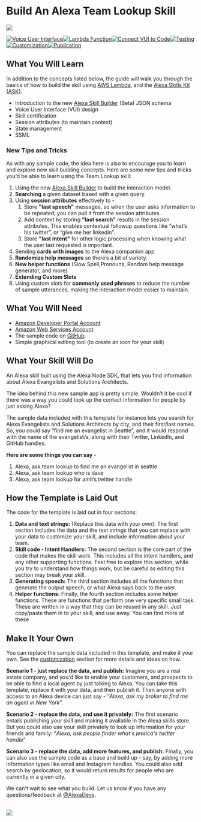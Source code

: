 # Build An Alexa Team Lookup Skill
<img src="https://m.media-amazon.com/images/G/01/mobile-apps/dex/alexa/alexa-skills-kit/tutorials/team-lookup/header._TTH_.png" />

[![Voice User Interface](https://m.media-amazon.com/images/G/01/mobile-apps/dex/alexa/alexa-skills-kit/tutorials/navigation/1-off._TTH_.png)](https://github.com/alexa/skill-sample-nodejs-team-lookup/blob/master/step-by-step/1-voice-user-interface.md)[![Lambda Function](https://m.media-amazon.com/images/G/01/mobile-apps/dex/alexa/alexa-skills-kit/tutorials/navigation/2-off._TTH_.png)](https://github.com/alexa/skill-sample-nodejs-team-lookup/blob/master/step-by-step/2-lambda-function.md)[![Connect VUI to Code](https://m.media-amazon.com/images/G/01/mobile-apps/dex/alexa/alexa-skills-kit/tutorials/navigation/3-off._TTH_.png)](https://github.com/alexa/skill-sample-nodejs-team-lookup/blob/master/step-by-step/3-connect-vui-to-code.md)[![Testing](https://m.media-amazon.com/images/G/01/mobile-apps/dex/alexa/alexa-skills-kit/tutorials/navigation/4-off._TTH_.png)](https://github.com/alexa/skill-sample-nodejs-team-lookup/blob/master/step-by-step/4-testing.md)[![Customization](https://m.media-amazon.com/images/G/01/mobile-apps/dex/alexa/alexa-skills-kit/tutorials/navigation/5-off._TTH_.png)](https://github.com/alexa/skill-sample-nodejs-team-lookup/blob/master/step-by-step/5-customization.md)[![Publication](https://m.media-amazon.com/images/G/01/mobile-apps/dex/alexa/alexa-skills-kit/tutorials/navigation/6-off._TTH_.png)](https://github.com/alexa/skill-sample-nodejs-team-lookup/blob/master/step-by-step/6-publication.md)

<!--<a href="https://github.com/alexa/skill-sample-nodejs-team-lookup/blob/master/step-by-step/1-voice-user-interface.md"><img src="https://m.media-amazon.com/images/G/01/mobile-apps/dex/alexa/alexa-skills-kit/tutorials/navigation/1-off._TTH_.png" /></a><a href="https://github.com/alexa/skill-sample-nodejs-team-lookup/blob/master/step-by-step/2-lambda-function.md"><img src="https://m.media-amazon.com/images/G/01/mobile-apps/dex/alexa/alexa-skills-kit/tutorials/navigation/2-off._TTH_.png" /></a><a href="https://github.com/alexa/skill-sample-nodejs-team-lookup/blob/master/step-by-step/3-connect-vui-to-code.md"><img src="https://m.media-amazon.com/images/G/01/mobile-apps/dex/alexa/alexa-skills-kit/tutorials/navigation/3-off._TTH_.png" /></a><a href="https://github.com/alexa/skill-sample-nodejs-team-lookup/blob/master/step-by-step/4-testing.md"><img src="https://m.media-amazon.com/images/G/01/mobile-apps/dex/alexa/alexa-skills-kit/tutorials/navigation/4-off._TTH_.png" /></a><a href="https://github.com/alexa/skill-sample-nodejs-team-lookup/blob/master/step-by-step/5-customization.md"><img src="https://m.media-amazon.com/images/G/01/mobile-apps/dex/alexa/alexa-skills-kit/tutorials/navigation/5-off._TTH_.png" /></a><a href="https://github.com/alexa/skill-sample-nodejs-team-lookup/blob/master/step-by-step/6-publication.md"><img src="https://m.media-amazon.com/images/G/01/mobile-apps/dex/alexa/alexa-skills-kit/tutorials/navigation/6-off._TTH_.png" /></a>-->

## What You Will Learn

In addition to the concepts listed below, the guide will walk you through the basics of how to build the skill using [AWS Lambda](http://aws.amazon.com/lambda), and the [Alexa Skills Kit (ASK)](https://developer.amazon.com/alexa-skills-kit).

*  Introduction to the new [Alexa Skill Builder](https://developer.amazon.com/public/solutions/alexa/alexa-skills-kit/docs/ask-define-the-vui-with-gui) (Beta) JSON schema
* Voice User Interface (VUI) design
*  Skill certification
*  Session attributes (to maintain context)
*  State management
*  SSML

### New Tips and Tricks
As with any sample code, the idea here is also to encourage you to learn and explore new skill building concepts. Here are some new tips and tricks you’d be able to learn using the Team Lookup skill:


1. Using the new [Alexa Skill Builder](https://developer.amazon.com/public/solutions/alexa/alexa-skills-kit/docs/ask-define-the-vui-with-gui) to build the interaction model.
2. **Searching** a given dataset based with a given query.
3. Using **session attributes** effectively to -
	1. Store **"last speech"** messages, so when the user asks information to be repeated, you can pull it from the session attributes.
	2. Add context by storing **"last search"** results in the session attributes. This enables contextual followup questions like “what’s his twitter”, or “give me her linkedin”.
	3. Store **"last intent"** for other logic processing when knowing what the user last requested is important.
4. Sending **cards with images** to the Alexa companion app
5. **Randomize help messages** so there’s a bit of variety.
6. **New helper functions** (Slow Spell,Pronouns, Random help message generator, and more)
7. **Extending Custom Slots**
8. Using custom slots for **commonly used phrases** to reduce the number of sample utterances, making the interaction model easier to maintain.


## What You Will Need
*  [Amazon Developer Portal Account](http://developer.amazon.com)
*  [Amazon Web Services Account](http://aws.amazon.com/)
*  The sample code on [GitHub](https://github.com/alexa/skill-sample-nodejs-team-lookup).
*  Simple graphical editing tool (to create an icon for your skill)

## What Your Skill Will Do

An Alexa skill built using the Alexa Node SDK, that lets you find information about Alexa Evangelists and Solutions Architects.

The idea behind this new sample app is pretty simple. Wouldn’t it be cool if there was a way you could look up the contact information for people by just asking Alexa?

The sample data included with this template for instance lets you search for Alexa Evangelists and Solutions Architects by city, and their first/last names. So, you could say “find me an evangelist in Seattle”, and it would respond with  the name of the evangelist/s, along with their Twitter, LinkedIn, and GitHub handles.


**Here are some things you can say** -
1. Alexa, ask team lookup to find me an evangelist in seattle
2. Alexa, ask team lookup who is dave
3. Alexa, ask team lookup for amit’s twitter handle


## How the Template is Laid Out
The code for the template is laid out in four sections:

1. **Data and text strings:** (Replace this data with your own): The first section includes the data and the text strings that you can replace with your data to customize your skill, and include information about your team.
2. **Skill code - Intent Handlers:** The second section is the core part of the code that makes the skill work. This includes all the intent handlers, and any other supporting functions. Feel free to explore this section, while you  try to understand how things work, but be careful as editing this section may break your skill.
3. **Generating speech:** The third section includes all the functions that generate the output speech, or what Alexa says back to the user.
4. **Helper functions:** Finally, the fourth section includes some helper functions. These are functions that perform one very specific small task. These are written in a way that they can be reused in any skill. Just copy/paste them in to your skill, and use away. You can find more of these

## Make It Your Own
You can replace the sample data included in this template, and make it your own. See the [customization](https://github.com/alexa/skill-sample-nodejs-team-lookup/blob/master/step-by-step/5-customization.md) section for more details and ideas on how.

**Scenario 1 - just replace the data, and publish:** Imagine you are a real estate company, and you'd like to enable your customers, and prospects to be able to find a local agent by just talking to Alexa. You can take this template, replace it with your data, and then publish it. Then anyone with access to an Alexa device can just say - “*Alexa, ask my broker to find me an agent in New York*”.  

**Scenario 2 - replace the data, and use it privately:** The first scenario entails publishing your skill and making it available in the Alexa skills store. But you could also use your skill privately to look up information for your friends and family: "*Alexa, ask people finder what's jessica's twitter handle*"

**Scenario 3 - replace the data, add more features, and publish:** Finally, you can also use the sample code as a base and build up - say, by adding more information types like email and Instagram handles. You could also add search by geolocation, so it would return results for people who are currently in a given city.


We can't wait to see what you build. Let us know if you have any questions/feedback at [@AlexaDevs](https://twitter.com/alexadevs).

<br/>
<a href="https://github.com/alexa/skill-sample-nodejs-team-lookup/blob/master/step-by-step/1-voice-user-interface.md"><img src="https://m.media-amazon.com/images/G/01/mobile-apps/dex/alexa/alexa-skills-kit/tutorials/general/buttons/button_get_started._TTH_.png" /></a>

<img height="1" width="1" src="https://www.facebook.com/tr?id=1847448698846169&ev=PageView&noscript=1"/>
